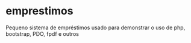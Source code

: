 # emprestimos
Pequeno sistema de empréstimos usado para demonstrar o uso de php, bootstrap, PDO, fpdf e outros
